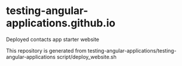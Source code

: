 # testing-angular-applications.github.io
Deployed contacts app starter website

This repository is generated from testing-angular-applications/testing-angular-applications script/deploy_website.sh
